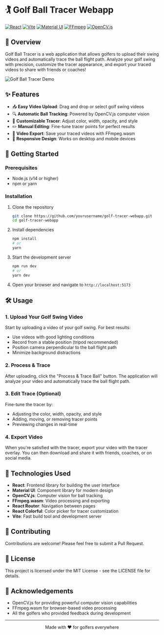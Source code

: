 # 🏌️ Golf Ball Tracer Webapp

[![React](https://img.shields.io/badge/React-18.2.0-blue.svg)](https://reactjs.org/)
[![Vite](https://img.shields.io/badge/Vite-4.4.5-purple.svg)](https://vitejs.dev/)
[![Material UI](https://img.shields.io/badge/Material_UI-5.14.10-teal.svg)](https://mui.com/)
[![FFmpeg](https://img.shields.io/badge/FFmpeg.wasm-0.12.6-orange.svg)](https://github.com/ffmpegwasm/ffmpeg.wasm)
[![OpenCV.js](https://img.shields.io/badge/OpenCV.js-1.2.1-green.svg)](https://docs.opencv.org/4.x/d5/d10/tutorial_js_root.html)

## 🎯 Overview

Golf Ball Tracer is a web application that allows golfers to upload their swing videos and automatically trace the ball flight path. Analyze your golf swing with precision, customize the tracer appearance, and export your traced videos to share with friends or coaches!

![Golf Ball Tracer Demo](https://via.placeholder.com/800x450.png?text=Golf+Ball+Tracer+Demo)

## ✨ Features

- 📤 **Easy Video Upload**: Drag and drop or select golf swing videos
- 🔍 **Automatic Ball Tracking**: Powered by OpenCV.js computer vision
- 🎨 **Customizable Tracer**: Adjust color, width, opacity, and style
- ✏️ **Manual Editing**: Fine-tune tracer points for perfect results
- 💾 **Video Export**: Save your traced videos with FFmpeg.wasm
- 📱 **Responsive Design**: Works on desktop and mobile devices

## 🚀 Getting Started

### Prerequisites

- Node.js (v14 or higher)
- npm or yarn

### Installation

1. Clone the repository
   ```bash
   git clone https://github.com/yourusername/golf-tracer-webapp.git
   cd golf-tracer-webapp
   ```

2. Install dependencies
   ```bash
   npm install
   # or
   yarn
   ```

3. Start the development server
   ```bash
   npm run dev
   # or
   yarn dev
   ```

4. Open your browser and navigate to `http://localhost:5173`

## 🛠️ Usage

### 1. Upload Your Golf Swing Video

Start by uploading a video of your golf swing. For best results:
- Use videos with good lighting conditions
- Record from a stable position (tripod recommended)
- Position camera perpendicular to the ball flight path
- Minimize background distractions

### 2. Process & Trace

After uploading, click the "Process & Trace Ball" button. The application will analyze your video and automatically trace the ball flight path.

### 3. Edit Trace (Optional)

Fine-tune the tracer by:
- Adjusting the color, width, opacity, and style
- Adding, moving, or removing tracer points
- Previewing changes in real-time

### 4. Export Video

When you're satisfied with the tracer, export your video with the tracer overlay. You can then download and share it with friends, coaches, or on social media.

## 🧰 Technologies Used

- **React**: Frontend library for building the user interface
- **Material UI**: Component library for modern design
- **OpenCV.js**: Computer vision for ball tracking
- **FFmpeg.wasm**: Video processing and exporting
- **React Router**: Navigation between pages
- **React Colorful**: Color picker for tracer customization
- **Vite**: Fast build tool and development server

## 🤝 Contributing

Contributions are welcome! Please feel free to submit a Pull Request.

## 📄 License

This project is licensed under the MIT License - see the LICENSE file for details.

## 🙏 Acknowledgements

- OpenCV.js for providing powerful computer vision capabilities
- FFmpeg.wasm for browser-based video processing
- All the golfers who provided feedback during development

---

<p align="center">Made with ❤️ for golfers everywhere</p>